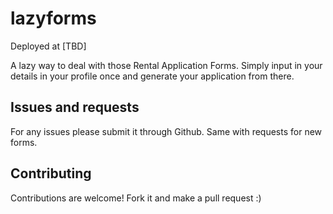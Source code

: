 # lazyforms

Deployed at [TBD]

A lazy way to deal with those Rental Application Forms. Simply input in your details in your profile once and generate your application from there.

## Issues and requests

For any issues please submit it through Github. Same with requests for new forms.

## Contributing

Contributions are welcome! Fork it and make a pull request :)
